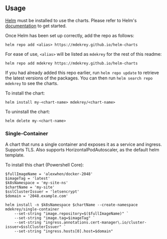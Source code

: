 ## Usage

[Helm](https://helm.sh) must be installed to use the charts.  Please refer to
Helm's [documentation](https://helm.sh/docs) to get started.

Once Helm has been set up correctly, add the repo as follows:

    helm repo add <alias> https://mdekrey.github.io/helm-charts

For ease of use, `<alias>` will be listed as `mdekrey` for the rest of this readme:

    helm repo add mdekrey https://mdekrey.github.io/helm-charts

If you had already added this repo earlier, run `helm repo update` to retrieve
the latest versions of the packages.  You can then run `helm search repo
mdekrey` to see the charts.

To install the <chart-name> chart:

    helm install my-<chart-name> mdekrey/<chart-name>

To uninstall the chart:

    helm delete my-<chart-name>


### Single-Container

A chart that runs a single container and exposes it as a service and ingress. Supports TLS. Also supports HorizontalPodAutoscaler, as the default helm template.

To install this chart (Powershell Core):

    $fullImageName = 'alexwhen/docker-2048'
    $imageTag = 'latest'
    $k8sNamespace = 'my-site-ns'
    $chartName = 'my-site'
    $sslClusterIssuer = 'letsencrypt'
    $domain = '2048.example.com'

    helm install -n $k8sNamespace $chartName --create-namespace mdekrey/single-container `
        --set-string "image.repository=$($fullImageName)" `
        --set-string "image.tag=$imageTag" `
        --set-string "ingress.annotations.cert-manager\.io/cluster-issuer=$sslClusterIssuer" `
        --set-string "ingress.hosts[0].host=$domain"
